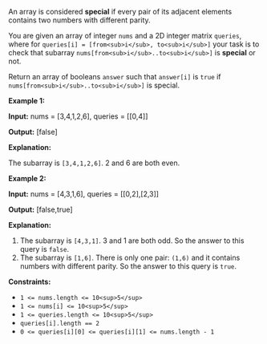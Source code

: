 An array is considered **special** if every pair of its adjacent elements contains two numbers with different parity.

You are given an array of integer `nums` and a 2D integer matrix `queries`, where for `queries[i] = [from<sub>i</sub>, to<sub>i</sub>]` your task is to check that subarray `nums[from<sub>i</sub>..to<sub>i</sub>]` is **special** or not.

Return an array of booleans `answer` such that `answer[i]` is `true` if `nums[from<sub>i</sub>..to<sub>i</sub>]` is special.

**Example 1:**

**Input:** nums = \[3,4,1,2,6\], queries = \[\[0,4\]\]

**Output:** \[false\]

**Explanation:**

The subarray is `[3,4,1,2,6]`. 2 and 6 are both even.

**Example 2:**

**Input:** nums = \[4,3,1,6\], queries = \[\[0,2\],\[2,3\]\]

**Output:** \[false,true\]

**Explanation:**

1.  The subarray is `[4,3,1]`. 3 and 1 are both odd. So the answer to this query is `false`.
2.  The subarray is `[1,6]`. There is only one pair: `(1,6)` and it contains numbers with different parity. So the answer to this query is `true`.

**Constraints:**

- `1 <= nums.length <= 10<sup>5</sup>`
- `1 <= nums[i] <= 10<sup>5</sup>`
- `1 <= queries.length <= 10<sup>5</sup>`
- `queries[i].length == 2`
- `0 <= queries[i][0] <= queries[i][1] <= nums.length - 1`
